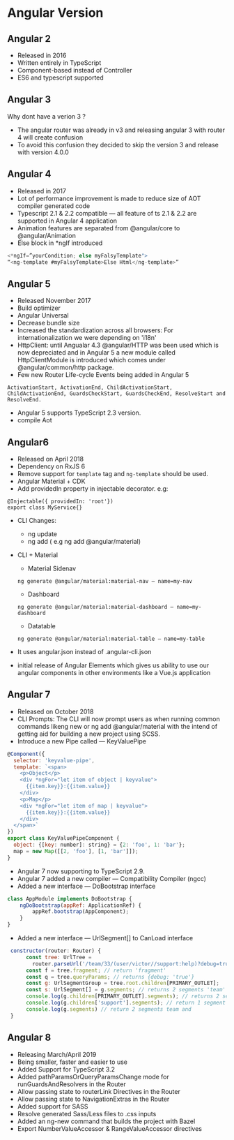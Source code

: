 # Angular Version
## Angular 2

* Released in 2016
* Written entirely in TypeScript
* Component-based instead of Controller
* ES6 and typescript supported


## Angular 3
Why dont have a verion 3 ?
* The angular router was already in v3 and releasing angular 3 with router 4 will create confusion
* To avoid this confusion they decided to skip the version 3 and release with version 4.0.0

##  Angular 4
* Released in 2017
* Lot of performance improvement is made to reduce size of AOT compiler generated code
* Typescript 2.1 & 2.2 compatible — all feature of ts 2.1 & 2.2 are supported in Angular 4 application
* Animation features are separated from @angular/core to @angular/Animation
* Else block in *ngIf introduced

```js
<*ngIf=”yourCondition; else myFalsyTemplate">
“<ng-template #myFalsyTemplate>Else Html</ng-template>”
```

## Angular 5
* Released November 2017
* Build optimizer
* Angular Universal
* Decrease bundle size
* Increased the standardization across all browsers: For internationalization we were depending on 'i18n'
* HttpClient: until Angualar 4.3 @angular/HTTP was been used which is now depreciated and in Angular 5 a new module called HttpClientModule is introduced which comes under @angular/common/http package.
* Few new Router Life-cycle Events being added in Angular 5
```
ActivationStart, ActivationEnd, ChildActivationStart, ChildActivationEnd, GuardsCheckStart, GuardsCheckEnd, ResolveStart and ResolveEnd.
```
* Angular 5 supports TypeScript 2.3 version.
* compile Aot

## Angular6
* Released on April 2018
* Dependency on RxJS 6
* Remove support for  `template` tag and `ng-template` should be used.
* Angular Material + CDK
* Add providedIn property in injectable decorator. e.g:

```Angular
@Injectable({ providedIn: 'root'})
export class MyService{}
```
* CLI Changes:
  * ng update
  * ng add ( e.g ng add @angular/material)

* CLI + Material
  * Material Sidenav

  ```
  ng generate @angular/material:material-nav — name=my-nav
  ```
  * Dashboard

  ```
  ng generate @angular/material:material-dashboard — name=my-dashboard
  ```

  * Datatable

  ```
  ng generate @angular/material:material-table — name=my-table
  ```

* It uses angular.json instead of .angular-cli.json
* initial release of Angular Elements which gives us ability to use our angular components in other environments like a Vue.js application

## Angular 7

* Released on October 2018
* CLI Prompts: The CLI will now prompt users as when running common commands likeng new or ng add @angular/material with the intend of getting aid for building a new project using SCSS.
* Introduce a new Pipe called — KeyValuePipe
```js
@Component({
  selector: 'keyvalue-pipe',
  template: `<span>
    <p>Object</p>
    <div *ngFor="let item of object | keyvalue">
      {{item.key}}:{{item.value}}
    </div>
    <p>Map</p>
    <div *ngFor="let item of map | keyvalue">
      {{item.key}}:{{item.value}}
    </div>
  </span>`
})
export class KeyValuePipeComponent {
  object: {[key: number]: string} = {2: 'foo', 1: 'bar'};
  map = new Map([[2, 'foo'], [1, 'bar']]);
}
```
* Angular 7 now supporting to TypeScript 2.9.
* Angular 7 added a new compiler — Compatibility Compiler (ngcc)
* Added a new interface — DoBootstrap interface

```js
class AppModule implements DoBootstrap {
    ngDoBootstrap(appRef: ApplicationRef) {
        appRef.bootstrap(AppComponent);
    }
}
```

* Added a new interface — UrlSegment[] to CanLoad interface

```js
 constructor(router: Router) {
      const tree: UrlTree =
        router.parseUrl('/team/33/(user/victor//support:help)?debug=true#fragment');
      const f = tree.fragment; // return 'fragment'
      const q = tree.queryParams; // returns {debug: 'true'}
      const g: UrlSegmentGroup = tree.root.children[PRIMARY_OUTLET];
      const s: UrlSegment[] = g.segments; // returns 2 segments 'team' and '33'
      console.log(g.children[PRIMARY_OUTLET].segments); // returns 2 segments 'user' and 'victor'
      console.log(g.children['support'].segments); // return 1 segment 'help'
      console.log(g.segments) // return 2 segments team and
 }
```


## Angular 8
* Releasing March/April 2019
* Being smaller, faster and easier to use
* Added Support for TypeScript 3.2
* Added pathParamsOrQueryParamsChange mode for runGuardsAndResolvers in the Router
* Allow passing state to routerLink Directives in the Router
* Allow passing state to NavigationExtras in the Router
* Added support for SASS
* Resolve generated Sass/Less files to .css inputs
* Added an ng-new command that builds the project with Bazel
* Export NumberValueAccessor & RangeValueAccessor directives